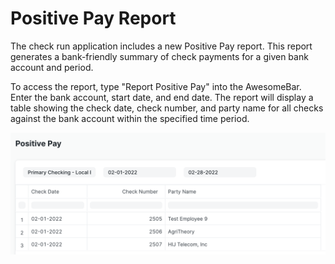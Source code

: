 # Positive Pay Report

The check run application includes a new Positive Pay report. This report generates a bank-friendly summary of check payments for a given bank account and period.

To access the report, type "Report Positive Pay" into the AwesomeBar. Enter the bank account, start date, and end date. The report will display a table showing the check date, check number, and party name for all checks against the bank account within the specified time period.

![Screen shot of an example Positive Pay report showing columns for Check Date, Check Number, and Party Name.](./assets/PositivePayReport.png)